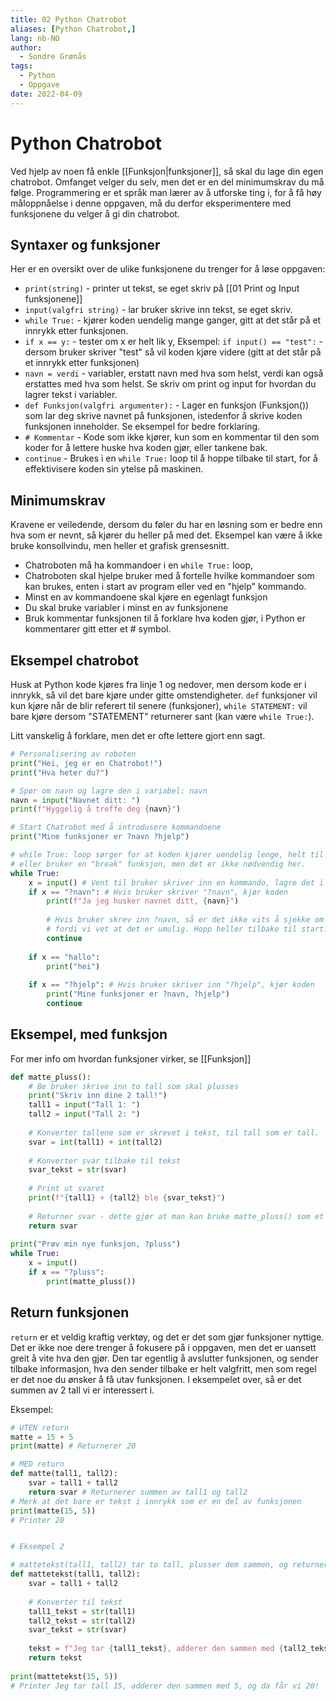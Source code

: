 ```yaml
---
title: 02 Python Chatrobot
aliases: [Python Chatrobot,]
lang: nb-NO
author:
  - Sondre Grønås
tags:
  - Python
  - Oppgave
date: 2022-04-09
---
```

# Python Chatrobot
Ved hjelp av noen få enkle [[Funksjon|funksjoner]], så skal du lage din egen chatrobot. Omfanget velger du selv, men det er en del minimumskrav du må følge. Programmering er et språk man lærer av å utforske ting i, for å få høy måloppnåelse i denne oppgaven, må du derfor eksperimentere med funksjonene du velger å gi din chatrobot.

## Syntaxer og funksjoner
Her er en oversikt over de ulike funksjonene du trenger for å løse oppgaven:
- `print(string)` - printer ut tekst, se eget skriv på [[01 Print og Input funksjonene]]
- `input(valgfri string)` - lar bruker skrive inn tekst, se eget skriv.
- `while True:` - kjører koden uendelig mange ganger, gitt at det står på et innrykk etter funksjonen.
- `if x == y:` - tester om x er helt lik y, Eksempel: `if input() == "test":` - dersom bruker skriver "test" så vil koden kjøre videre (gitt at det står på et innrykk etter funksjonen)
- `navn = verdi` - variabler, erstatt navn med hva som helst, verdi kan også erstattes med hva som helst. Se skriv om print og input for hvordan du lagrer tekst i variabler.
- `def Funksjon(valgfri argumenter):` - Lager en funksjon (Funksjon()) som lar deg skrive navnet på funksjonen, istedenfor å skrive koden funksjonen inneholder. Se eksempel for bedre forklaring.
- `# Kommentar` - Kode som ikke kjører, kun som en kommentar til den som koder for å lettere huske hva koden gjør, eller tankene bak.
- `continue` - Brukes i en `while True:` loop til å hoppe tilbake til start, for å effektivisere koden sin ytelse på maskinen.

## Minimumskrav
Kravene er veiledende, dersom du føler du har en løsning som er bedre enn hva som er nevnt, så kjører du heller på med det. Eksempel kan være å ikke bruke konsollvindu, men heller et grafisk grensesnitt.
- Chatroboten må ha kommandoer i en `while True:` loop, 
- Chatroboten skal hjelpe bruker med å fortelle hvilke kommandoer som kan brukes, enten i start av program eller ved en "hjelp" kommando.
- Minst en av kommandoene skal kjøre en egenlagt funksjon
- Du skal bruke variabler i minst en av funksjonene
- Bruk kommentar funksjonen til å forklare hva koden gjør, i Python er kommentarer gitt etter et # symbol.

## Eksempel chatrobot
Husk at Python kode kjøres fra linje 1 og nedover, men dersom kode er i innrykk, så vil det bare kjøre under gitte omstendigheter. `def` funksjoner vil kun kjøre når de blir referert til senere (funksjoner), `while STATEMENT:` vil bare kjøre dersom "STATEMENT" returnerer sant (kan være `while True:`).

Litt vanskelig å forklare, men det er ofte lettere gjort enn sagt.
```python
# Personalisering av roboten
print("Hei, jeg er en Chatrobot!")
print("Hva heter du?")

# Spør om navn og lagre den i variabel: navn
navn = input("Navnet ditt: ")
print(f"Hyggelig å treffe deg {navn}")

# Start Chatrobot med å introdusere kommandoene
print("Mine funksjoner er ?navn ?hjelp")

# while True: loop sørger for at koden kjører uendelig lenge, helt til vi trykker X 
# eller bruker en "break" funksjon, men det er ikke nødvendig her.
while True:
	x = input()	# Vent til bruker skriver inn en kommando, lagre det i "x" midlertidig
	if x == "?navn": # Hvis bruker skriver "?navn", kjør koden
		print(f"Ja jeg husker navnet ditt, {navn}")
		
		# Hvis bruker skrev inn ?navn, så er det ikke vits å sjekke om bruker skrev ?hjelp
		# fordi vi vet at det er umulig. Hopp heller tilbake til start.
		continue 
		
	if x == "hallo":
		print("hei")
		
	if x == "?hjelp": # Hvis bruker skriver inn "?hjelp", kjør koden
		print("Mine funksjoner er ?navn, ?hjelp")
		continue
```

## Eksempel, med funksjon
For mer info om hvordan funksjoner virker, se [[Funksjon]]
```python
def matte_pluss():
	# Be bruker skrive inn to tall som skal plusses
	print("Skriv inn dine 2 tall!")
	tall1 = input("Tall 1: ")
	tall2 = input("Tall 2: ")
	
	# Konverter tallene som er skrevet i tekst, til tall som er tall.
	svar = int(tall1) + int(tall2)
	
	# Konverter svar tilbake til tekst
	svar_tekst = str(svar) 
	
	# Print ut svaret
	print(f"{tall1} + {tall2} ble {svar_tekst}")
	
	# Returner svar - dette gjør at man kan bruke matte_pluss() som et tall, se neste eksempel
	return svar
	
print("Prøv min nye funksjon, ?pluss")
while True:
	x = input()
	if x == "?pluss":
		print(matte_pluss())
```

## Return funksjonen
`return` er et veldig kraftig verktøy, og det er det som gjør funksjoner nyttige. Det er ikke noe dere trenger å fokusere på i oppgaven, men det er uansett greit å vite hva den gjør. Den tar egentlig å avslutter funksjonen, og sender tilbake informasjon, hva den sender tilbake er helt valgfritt, men som regel er det noe du ønsker å få utav funksjonen. I eksempelet over, så er det summen av 2 tall vi er interessert i.

Eksempel:
```python
# UTEN return
matte = 15 + 5
print(matte) # Returnerer 20
```

```python
# MED return
def matte(tall1, tall2):
	svar = tall1 + tall2
	return svar # Returnerer summen av tall1 og tall2
# Merk at det bare er tekst i innrykk som er en del av funksjonen
print(matte(15, 5)) 
# Printer 20


# Eksempel 2

# mattetekst(tall1, tall2) tar to tall, plusser dem sammen, og returnerer en forklaring på formelen
def mattetekst(tall1, tall2):
	svar = tall1 + tall2
	
	# Konverter til tekst
	tall1_tekst = str(tall1)
	tall2_tekst = str(tall2)
	svar_tekst = str(svar)
	
	tekst = f"Jeg tar {tall1_tekst}, adderer den sammen med {tall2_tekst}, og da får vi {svar_tekst}!"
	return tekst
	
print(mattetekst(15, 5))
# Printer Jeg tar tall 15, adderer den sammen med 5, og da får vi 20!
```